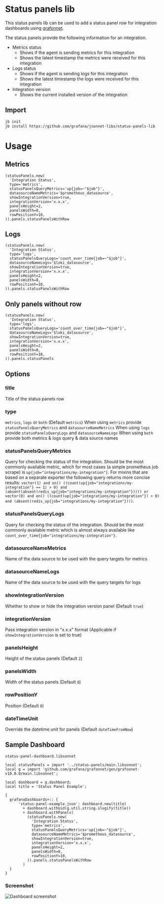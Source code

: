 # Status panels lib

This status panels lib can be used to add a status panel row for integration dashboards using [grafonnet](https://github.com/grafana/grafonnet).

The status panels provide the following information for an integration.

- Metrics status
  - Shows if the agent is sending metrics for this integration
  - Shows the latest timestamp the metrics were received for this integration
- Logs status
  - Shows if the agent is sending logs for this integration
  - Shows the latest timestamp the logs were received for this integration
- Integration version
  - Shows the current installed version of the integration

## Import

```sh
jb init
jb install https://github.com/grafana/jsonnet-libs/status-panels-lib
```

# Usage

## Metrics

```
(statusPanels.new(
  'Integration Status',
  type='metrics',
  statusPanelsQueryMetrics='up{job=~"$job"}',
  datasourceNameMetrics='$prometheus_datasource',
  showIntegrationVersion=true,
  integrationVersion='x.x.x',
  panelsHeight=2,
  panelsWidth=8,
  rowPositionY=10,
)).panels.statusPanelsWithRow
```

## Logs

```
(statusPanels.new(
  'Integration Status',
  type='logs',
  statusPanelsQueryLogs='count_over_time{job=~"$job"}',
  datasourceNameLogs='$loki_datasource',
  showIntegrationVersion=true,
  integrationVersion='x.x.x',
  panelsHeight=2,
  panelsWidth=8,
  rowPositionY=10,
)).panels.statusPanelsWithRow
```

## Only panels without row

```
(statusPanels.new(
  'Integration Status',
  type='logs',
  statusPanelsQueryLogs='count_over_time{job=~"$job"}',
  datasourceNameLogs='$loki_datasource',
  showIntegrationVersion=true,
  integrationVersion='x.x.x',
  panelsHeight=2,
  panelsWidth=8,
  rowPositionY=10,
)).panels.statusPanels
```

## Options

### title

Title of the status panels row

### type

`metrics`, `logs` or `both` (Default `metrics`)
When using `metrics` provide `statusPanelsQueryMetrics` and `datasourceNameMetrics`
When using `logs` provide `statusPanelsQueryLogs` and `datasourceNameLogs`
When using `both` provide both metrics & logs query & data source names

### statusPanelsQueryMetrics

Query for checking the status of the integration. Should be the most commonly available metric, which for most cases (a simple prometheus job scrape) is `up{job="integrations/my-integration"}`. For mixins that are based on a separate exporter the following query returns more concise results: `vector(1) and on() ((count(up{job="integrations/my-integration"} == 1) > 0) and (absent(absent(redis_up{job="integrations/my-integration"})))) or vector(0) and on() ((count(up{job="integrations/my-integration"}) > 0) and (absent(redis_up{job="integrations/my-integration"})))`.

### statusPanelsQueryLogs

Query for checking the status of the integration. Should be the most commonly available metric which is almost always available like `count_over_time{job="integrations/my-integration"}`.

### datasourceNameMetrics

Name of the data source to be used with the query targets for metrics

### datasourceNameLogs

Name of the data source to be used with the query targets for logs

### showIntegrationVersion

Whether to show or hide the integration version panel (Default `true`)

### integrationVersion

Pass integration version in "x.x.x" format (Applicable if `showIntegrationVersion` is set to true)

### panelsHeight

Height of the status panels (Default `2`)

### panelsWidth

Width of the status panels (Default `8`)

### rowPositionY

Position (Default `0`)

### dateTimeUnit

Override the datetime unit for panels (Default `dateTimeFromNow`)

## Sample Dashboard

`status-panel-dashboard.libsonnet`

```
local statusPanels = import '../status-panels/main.libsonnet';
local g = import 'github.com/grafana/grafonnet/gen/grafonnet-v10.0.0/main.libsonnet';

local dashboard = g.dashboard;
local title = 'Status Panel Example';

{
  grafanaDashboards+:: {
      'status-panel-example.json': dashboard.new(title)
        + dashboard.withUid(g.util.string.slugify(title))
        + dashboard.withPanels(
          (statusPanels.new(
            'Integration Status',
            type='metrics',
            statusPanelsQueryMetrics='up{job=~"$job"}',
            datasourceNameMetrics='$prometheus_datasource',
            showIntegrationVersion=true,
            integrationVersion='x.x.x',
            panelsHeight=2,
            panelsWidth=8,
            rowPositionY=10,
          )).panels.statusPanelsWithRow
        )
  }
}

```

### Screenshot

![Dashboard screenshot](https://github.com/grafana/jsonnet-libs/assets/17196882/a9eee5ab-b2a8-4ed5-b473-7e1fc27c8ec0)
